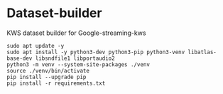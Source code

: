 # Dataset-builder
KWS dataset builder for Google-streaming-kws

```
sudo apt update -y
sudo apt install -y python3-dev python3-pip python3-venv libatlas-base-dev libsndfile1 libportaudio2
python3 -m venv --system-site-packages ./venv
source ./venv/bin/activate
pip install --upgrade pip
pip install -r requirements.txt 
```

